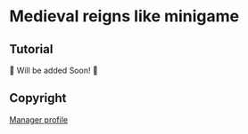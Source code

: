 # Medieval reigns like minigame



## Tutorial

🚧 Will be added Soon! 🚧



## Copyright

[Manager profile](https://github.com/Guiferrod)
